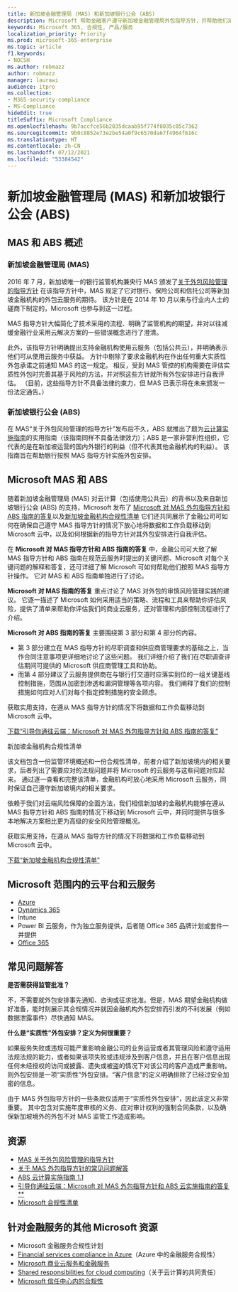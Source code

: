 ```yaml
---
title: 新加坡金融管理局 (MAS) 和新加坡银行公会 (ABS)
description: Microsoft 帮助金融客户遵守新加坡金融管理局外包指导方针，并帮助他们采用新加坡银行公会颁发的指南。
keywords: Microsoft 365, 合规性, 产品/服务
localization_priority: Priority
ms.prod: microsoft-365-enterprise
ms.topic: article
f1.keywords:
- NOCSH
ms.author: robmazz
author: robmazz
manager: laurawi
audience: itpro
ms.collection:
- M365-security-compliance
- MS-Compliance
hideEdit: true
titleSuffix: Microsoft Compliance
ms.openlocfilehash: 9b7accfce56b2035dcaab95f774f8035c05c7362
ms.sourcegitcommit: 9b0c8852e73e2be54a0f9c6570da67f4964f616c
ms.translationtype: HT
ms.contentlocale: zh-CN
ms.lasthandoff: 07/12/2021
ms.locfileid: "53384542"
---
```

# <a name="monetary-authority-of-singapore-mas-and-association-of-banks-in-singapore-abs"></a>新加坡金融管理局 (MAS) 和新加坡银行公会 (ABS)

## <a name="mas-and-abs-overview"></a>MAS 和 ABS 概述

### <a name="monetary-authority-of-singapore-mas"></a>新加坡金融管理局 (MAS)

2016 年 7 月，新加坡唯一的银行监管机构兼央行 MAS 颁发了[关于外包风险管理的指导方针](https://www.mas.gov.sg/~/media/MAS/Regulations%20and%20Financial%20Stability/Regulatory%20and%20Supervisory%20Framework/Risk%20Management/Outsourcing%20Guidelines_Jul%202016.pdf) 在该指导方针中，MAS 规定了它对银行、保险公司和信托公司等新加坡金融机构的外包云服务的期待。 该方针是在 2014 年 10 月以来与行业内人士的磋商下制定的，Microsoft 也参与到这一过程。

MAS 指导方针大幅简化了技术采用的流程、明确了监管机构的期望，并对以往减缓金融行业采用云解决方案的一些错误概念进行了澄清。

此外，该指导方针明确提出支持金融机构使用云服务（包括公共云），并明确表示他们可从使用云服务中获益。 方针中剔除了要求金融机构在作出任何重大实质性外包承诺之前通知 MAS 的这一规定。 相反，受到 MAS 管控的机构需要在评估实质性外包时完善其基于风险的方法，并对照这些方针就所有外包安排进行自我评估。 （目前，这些指导方针不具备法律约束力，但 MAS 已表示将在未来颁发一份法定通告。）

### <a name="association-of-banks-in-singapore-abs"></a>新加坡银行公会 (ABS)

在 MAS“关于外包风险管理的指导方针”发布后不久，ABS 就推出了题为[云计算实施指南](https://abs.org.sg/docs/library/abs-cloud-computing-implementation-guide.pdf)的实用指南（该指南同样不具备法律效力）；ABS 是一家非营利性组织，它代表的是在新加坡运营的国内外银行的利益（但不代表其他金融机构的利益）。 该指南旨在帮助银行按照 MAS 指导方针实施外包安排。

## <a name="microsoft-mas-and-abs"></a>Microsoft MAS 和 ABS

随着新加坡金融管理局 (MAS) 对云计算（包括使用公共云）的背书以及来自新加坡银行公会 (ABS) 的支持，Microsoft 发布了 [Microsoft 对 MAS 外包指导方针和 ABS 指南的答复](https://download.microsoft.com/download/3/E/8/3E80AACD-86A0-478E-BF94-DDBDA5B2E8AF/Navigating%20a%20Path%20to%20the%20Cloud%20-%20Singapore.pdf)以及[新加坡金融机构合规性清单](https://go.microsoft.com/fwlink/p/?linkid=2098993) 它们还共同展示了金融公司可如何在确保自己遵守 MAS 指导方针的情况下放心地将数据和工作负载移动到 Microsoft 云中，以及如何根据新的指导方针对其外包安排进行自我评估。

在 **Microsoft 对 MAS 指导方针和 ABS 指南的答复** 中，金融公司可大致了解 MAS 指导方针和 ABS 指南在规范云服务时提出的关键问题、Microsoft 对每个关键问题的解释和答复，还可详细了解 Microsoft 可如何帮助他们按照 MAS 指导方针操作。 它对 MAS 和 ABS 指南单独进行了讨论。

**Microsoft 对 MAS 指南的答复** 重点讨论了 MAS 对外包的审慎风险管理实践的建议。 它逐一描述了 Microsoft 如何采用适当的策略、流程和工具来帮助你评估风险，提供了清单来帮助你评估我们的商业云服务，还对管理和内部控制流程进行了介绍。

**Microsoft 对 ABS 指南的答复** 主要围绕第 3 部分和第 4 部分的内容。

- 第 3 部分建立在 MAS 指导方针的尽职调查和供应商管理要求的基础之上，当作合同注意事项更详细地讨论了这些问题。 我们详细介绍了我们在尽职调查评估期间可提供的 Microsoft 供应商管理工具和协助。
- 而第 4 部分建议了云服务提供商在与银行打交道时应落实到位的一组关键基线控制措施，范围从加密到渗透和漏洞管理等各项内容。 我们阐释了我们的控制措施如何应对人们对每个指定控制措施的安全顾虑。

获取实用支持，在遵从 MAS 指导方针的情况下将数据和工作负载移动到 Microsoft 云中。

[下载“引导你通往云端：Microsoft 对 MAS 外包指导方针和 ABS 指南的答复”](https://download.microsoft.com/download/3/E/8/3E80AACD-86A0-478E-BF94-DDBDA5B2E8AF/Navigating%20a%20Path%20to%20the%20Cloud%20-%20Singapore.pdf)

新加坡金融机构合规性清单

该文档包含一份监管环境概述和一份合规性清单，前者介绍了新加坡境内的相关要求，后者列出了需要应对的法规问题并将 Microsoft 的云服务与这些问题对应起来。 通过逐一查看和完整该清单，金融机构可放心地采用 Microsoft 云服务，同时保证自己遵守新加坡境内的相关要求。

依赖于我们对云端风险保障的全面方法，我们相信新加坡的金融机构能够在遵从 MAS 指导方针和 ABS 指南的情况下移动到 Microsoft 云中，并同时提供与很多本地解决方案相比更为高级的安全风险管理概况。

获取实用支持，在遵从 MAS 指导方针的情况下将数据和工作负载移动到 Microsoft 云中。

[下载“新加坡金融机构合规性清单”](https://servicetrust.microsoft.com/ViewPage/TrustDocuments?command=Download&downloadType=Document&downloadId=37557722-d5ed-419b-9365-2762982bacbf&docTab=6d000410-c9e9-11e7-9a91-892aae8839ad_Compliance_Guides)

## <a name="microsoft-in-scope-cloud-platforms--services"></a>Microsoft 范围内的云平台和云服务

- [Azure](https://aka.ms/AzureCompliance)
- [Dynamics 365](https://aka.ms/d365-compliance-list)
- Intune
- Power BI 云服务，作为独立服务提供，后者随 Office 365 品牌计划或套件一并提供
- [Office 365](https://aka.ms/o365-compliance-framework)

## <a name="frequently-asked-questions"></a>常见问题解答

**是否需获得监管批准？**

不，不需要就外包安排事先通知、咨询或征求批准。但是，MAS 期望金融机构做好准备，能时刻展示其合规情况并就因金融机构外包安排而引发的不利发展（例如数据泄露事件）尽快通知 MAS。

**什么是“实质性”外包安排？定义为何很重要？**

如果服务失败或违规可能严重影响金融公司的业务运营或者其管理风险和遵守适用法规法规的能力，或者如果该项失败或违规涉及到客户信息，并且在客户信息出现任何未经授权的访问或披露、遗失或被盗的情况下对该公司的客户造成严重影响，则外包安排是一项“实质性”外包安排。“客户信息”的定义明确排除了已经过安全加密的信息。

由于 MAS 外包指导方针的一些条款仅适用于“实质性外包安排”，因此该定义非常重要。 其中包含对实施年度审核的义务、应对审计权利的强制合同条款，以及确保新加坡境外的外包不对 MAS 监管工作造成影响。

## <a name="resources"></a>资源

- [MAS 关于外包风险管理的指导方针](https://www.mas.gov.sg/~/media/MAS/Regulations%20and%20Financial%20Stability/Regulatory%20and%20Supervisory%20Framework/Risk%20Management/Outsourcing%20Guidelines_Jul%202016.pdf)
- [关于 MAS 外包指导方针的常见问题解答](https://www.mas.gov.sg/~/media/MAS/Regulations%20and%20Financial%20Stability/Regulatory%20and%20Supervisory%20Framework/Risk%20Management/Outsourcing%20Guidelines%20Jul%202016_FAQ.pdf)
- [ABS 云计算实施指南 1.1](https://abs.org.sg/docs/library/abs-cloud-computing-implementation-guide.pdf)
- [引导你通往云端：Microsoft 对 MAS 外包指导方针和 ABS 云实施指南的答复**](https://download.microsoft.com/download/3/E/8/3E80AACD-86A0-478E-BF94-DDBDA5B2E8AF/Navigating%20a%20Path%20to%20the%20Cloud%20-%20Singapore.pdf)
- [Microsoft 合规性清单](https://servicetrust.microsoft.com/ViewPage/TrustDocuments?command=Download&downloadType=Document&downloadId=37557722-d5ed-419b-9365-2762982bacbf&docTab=6d000410-c9e9-11e7-9a91-892aae8839ad_Compliance_Guides)

## <a name="other-microsoft-resources-for-financial-services"></a>针对金融服务的其他 Microsoft 资源

- Microsoft 金融服务合规性计划
- [Financial services compliance in Azure](https://azure.microsoft.com/resources/videos/azurecon-2015-financial-services-compliance-in-azure/)（Azure 中的金融服务合规性）
- [Microsoft 商业云服务和金融服务](https://www.microsoft.com/trustcenter/cloudservices/financialservices)
- [Shared responsibilities for cloud computing](https://aka.ms/sharedresponsibility)（关于云计算的共同责任）
- [Microsoft 信任中心内的合规性](https://www.microsoft.com/trust-center/compliance/compliance-overview)
